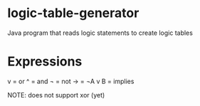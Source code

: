 # logic-table-generator
Java program that reads logic statements to create logic tables

# Expressions
v = or
^ = and
¬ = not
-> = ¬A v B = implies

NOTE: does not support xor (yet)
